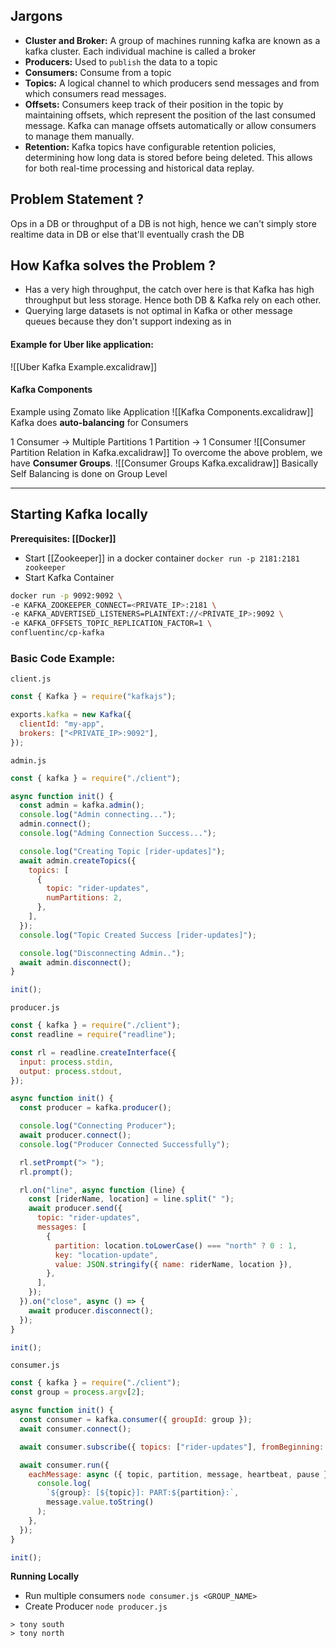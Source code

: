 ## Jargons
- **Cluster and Broker:** A group of machines running kafka are known as a kafka cluster. Each individual machine is called a broker
- **Producers:** Used to `publish` the data to a topic
- **Consumers:** Consume from a topic
- **Topics:** A logical channel to which producers send messages and from which consumers read messages.
- **Offsets:** Consumers keep track of their position in the topic by maintaining offsets, which represent the position of the last consumed message. Kafka can manage offsets automatically or allow consumers to manage them manually.
- **Retention:** Kafka topics have configurable retention policies, determining how long data is stored before being deleted. This allows for both real-time processing and historical data replay.
## Problem Statement ?
Ops in a DB or throughput of a DB is not high, hence we can't simply store realtime data in DB or else that'll eventually crash the DB
## How Kafka solves the Problem ?
- Has a very high throughput, the catch over here is that Kafka has high throughput but less storage. Hence both DB & Kafka rely on each other.
- Querying large datasets is not optimal in Kafka or other message queues because they don't support indexing as in 
#### Example for Uber like application:
![[Uber Kafka Example.excalidraw]]
#### Kafka Components
Example using Zomato like Application
![[Kafka Components.excalidraw]]
Kafka does **auto-balancing** for Consumers

1 Consumer -> Multiple Partitions
1 Partition -> 1 Consumer
![[Consumer Partition Relation in Kafka.excalidraw]]
To overcome the above problem, we have **Consumer Groups**.
![[Consumer Groups Kafka.excalidraw]]
Basically Self Balancing is done on Group Level

---
## Starting Kafka locally
**Prerequisites: [[Docker]]**
- Start [[Zookeeper]] in a docker container
  `docker run -p 2181:2181 zookeeper`
- Start Kafka Container
```bash
docker run -p 9092:9092 \
-e KAFKA_ZOOKEEPER_CONNECT=<PRIVATE_IP>:2181 \
-e KAFKA_ADVERTISED_LISTENERS=PLAINTEXT://<PRIVATE_IP>:9092 \
-e KAFKA_OFFSETS_TOPIC_REPLICATION_FACTOR=1 \
confluentinc/cp-kafka
```

### Basic Code Example:
`client.js`
```js
const { Kafka } = require("kafkajs");

exports.kafka = new Kafka({
  clientId: "my-app",
  brokers: ["<PRIVATE_IP>:9092"],
});
```
`admin.js`
```js
const { kafka } = require("./client");

async function init() {
  const admin = kafka.admin();
  console.log("Admin connecting...");
  admin.connect();
  console.log("Adming Connection Success...");

  console.log("Creating Topic [rider-updates]");
  await admin.createTopics({
    topics: [
      {
        topic: "rider-updates",
        numPartitions: 2,
      },
    ],
  });
  console.log("Topic Created Success [rider-updates]");

  console.log("Disconnecting Admin..");
  await admin.disconnect();
}

init();
```
`producer.js`
```js
const { kafka } = require("./client");
const readline = require("readline");

const rl = readline.createInterface({
  input: process.stdin,
  output: process.stdout,
});

async function init() {
  const producer = kafka.producer();

  console.log("Connecting Producer");
  await producer.connect();
  console.log("Producer Connected Successfully");

  rl.setPrompt("> ");
  rl.prompt();

  rl.on("line", async function (line) {
    const [riderName, location] = line.split(" ");
    await producer.send({
      topic: "rider-updates",
      messages: [
        {
          partition: location.toLowerCase() === "north" ? 0 : 1,
          key: "location-update",
          value: JSON.stringify({ name: riderName, location }),
        },
      ],
    });
  }).on("close", async () => {
    await producer.disconnect();
  });
}

init();
```
`consumer.js`
```js
const { kafka } = require("./client");
const group = process.argv[2];

async function init() {
  const consumer = kafka.consumer({ groupId: group });
  await consumer.connect();

  await consumer.subscribe({ topics: ["rider-updates"], fromBeginning: true });

  await consumer.run({
    eachMessage: async ({ topic, partition, message, heartbeat, pause }) => {
      console.log(
        `${group}: [${topic}]: PART:${partition}:`,
        message.value.toString()
      );
    },
  });
}

init();
```
**Running Locally**
- Run multiple consumers
	`node consumer.js <GROUP_NAME>`
- Create Producer
	`node producer.js`
```shell
> tony south
> tony north
```